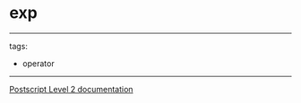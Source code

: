 # exp

---
tags:

- operator

---

[Postscript Level 2 documentation](https://hepunx.rl.ac.uk/~adye/psdocs/ref/PSL2e.html#exp)
